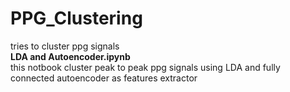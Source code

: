 # PPG_Clustering
tries to cluster ppg signals<br> 
**LDA and Autoencoder.ipynb** <br>  this notbook cluster peak to peak ppg signals using LDA and fully connected autoencoder as features extractor

